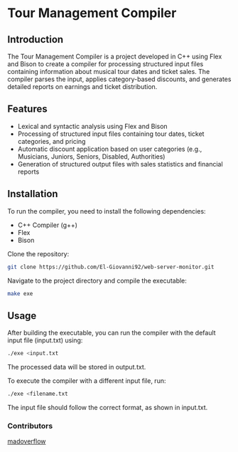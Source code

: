 # Tour Management Compiler  

## Introduction  

The Tour Management Compiler is a project developed in C++ using Flex and Bison to create a compiler for processing structured input files containing information about musical tour dates and ticket sales. The compiler parses the input, applies category-based discounts, and generates detailed reports on earnings and ticket distribution.  

## Features  

- Lexical and syntactic analysis using Flex and Bison  
- Processing of structured input files containing tour dates, ticket categories, and pricing  
- Automatic discount application based on user categories (e.g., Musicians, Juniors, Seniors, Disabled, Authorities)  
- Generation of structured output files with sales statistics and financial reports  

## Installation  

To run the compiler, you need to install the following dependencies:  

- C++ Compiler (g++)  
- Flex  
- Bison  

Clone the repository:  

```bash
git clone https://github.com/El-Giovanni92/web-server-monitor.git
```

Navigate to the project directory and compile the executable:

```bash
make exe
```

## Usage
After building the executable, you can run the compiler with the default input file (input.txt) using:

```bash
./exe <input.txt
```
The processed data will be stored in output.txt.

To execute the compiler with a different input file, run:

```bash
./exe <filename.txt
```
The input file should follow the correct format, as shown in input.txt.

### Contributors
[madoverflow](https://github.com/madoverflow)
